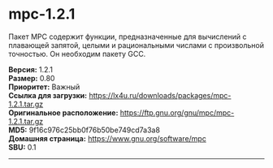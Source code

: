 # mpc-1.2.1

Пакет MPC содержит функции, предназначенные для вычислений с плавающей запятой, целыми и рациональными числами с произвольной точностью. Он необходим пакету GCC.

**Версия:** 1.2.1
<br />
**Размер:** 0.80
<br />
**Приоритет:** Важный
<br />
**Ссылка для загрузки:** https://lx4u.ru/downloads/packages/mpc-1.2.1.tar.gz
<br />
**Оригинальное расположение:** https://ftp.gnu.org/gnu/mpc/mpc-1.2.1.tar.gz
<br />
**MD5:** 9f16c976c25bb0f76b50be749cd7a3a8
<br />
**Домашняя страница:** https://www.gnu.org/software/mpc
        <br />**SBU:** 0.1

***
            